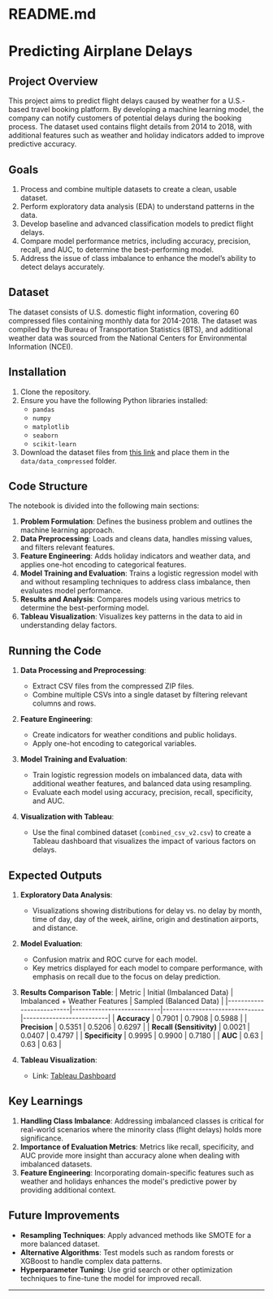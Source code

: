 # README.md

# Predicting Airplane Delays

## Project Overview

This project aims to predict flight delays caused by weather for a U.S.-based travel booking platform. By developing a machine learning model, the company can notify customers of potential delays during the booking process. The dataset used contains flight details from 2014 to 2018, with additional features such as weather and holiday indicators added to improve predictive accuracy.

## Goals

1. Process and combine multiple datasets to create a clean, usable dataset.
2. Perform exploratory data analysis (EDA) to understand patterns in the data.
3. Develop baseline and advanced classification models to predict flight delays.
4. Compare model performance metrics, including accuracy, precision, recall, and AUC, to determine the best-performing model.
5. Address the issue of class imbalance to enhance the model’s ability to detect delays accurately.

## Dataset

The dataset consists of U.S. domestic flight information, covering 60 compressed files containing monthly data for 2014-2018. The dataset was compiled by the Bureau of Transportation Statistics (BTS), and additional weather data was sourced from the National Centers for Environmental Information (NCEI).

## Installation

1. Clone the repository.
2. Ensure you have the following Python libraries installed:
   - `pandas`
   - `numpy`
   - `matplotlib`
   - `seaborn`
   - `scikit-learn`
3. Download the dataset files from [this link](https://ucstaff-my.sharepoint.com/:f:/g/personal/ibrahim_radwan_canberra_edu_au/Er0nVreXmihEmtMz5qC5kVIB81-ugSusExPYdcyQTglfLg?e=bNO312) and place them in the `data/data_compressed` folder.

## Code Structure

The notebook is divided into the following main sections:

1. **Problem Formulation**: Defines the business problem and outlines the machine learning approach.
2. **Data Preprocessing**: Loads and cleans data, handles missing values, and filters relevant features.
3. **Feature Engineering**: Adds holiday indicators and weather data, and applies one-hot encoding to categorical features.
4. **Model Training and Evaluation**: Trains a logistic regression model with and without resampling techniques to address class imbalance, then evaluates model performance.
5. **Results and Analysis**: Compares models using various metrics to determine the best-performing model.
6. **Tableau Visualization**: Visualizes key patterns in the data to aid in understanding delay factors.

## Running the Code

1. **Data Processing and Preprocessing**:
   - Extract CSV files from the compressed ZIP files.
   - Combine multiple CSVs into a single dataset by filtering relevant columns and rows.
   
2. **Feature Engineering**:
   - Create indicators for weather conditions and public holidays.
   - Apply one-hot encoding to categorical variables.

3. **Model Training and Evaluation**:
   - Train logistic regression models on imbalanced data, data with additional weather features, and balanced data using resampling.
   - Evaluate each model using accuracy, precision, recall, specificity, and AUC.

4. **Visualization with Tableau**:
   - Use the final combined dataset (`combined_csv_v2.csv`) to create a Tableau dashboard that visualizes the impact of various factors on delays.

## Expected Outputs

1. **Exploratory Data Analysis**:
   - Visualizations showing distributions for delay vs. no delay by month, time of day, day of the week, airline, origin and destination airports, and distance.
   
2. **Model Evaluation**:
   - Confusion matrix and ROC curve for each model.
   - Key metrics displayed for each model to compare performance, with emphasis on recall due to the focus on delay prediction.

3. **Results Comparison Table**:
   | Metric                   | Initial (Imbalanced Data) | Imbalanced + Weather Features | Sampled (Balanced Data) |
   |--------------------------|---------------------------|-------------------------------|--------------------------|
   | **Accuracy**             | 0.7901                    | 0.7908                        | 0.5988                   |
   | **Precision**            | 0.5351                    | 0.5206                        | 0.6297                   |
   | **Recall (Sensitivity)** | 0.0021                    | 0.0407                        | 0.4797                   |
   | **Specificity**          | 0.9995                    | 0.9900                        | 0.7180                   |
   | **AUC**                  | 0.63                      | 0.63                          | 0.63                     |

4. **Tableau Visualization**:
   - Link: [Tableau Dashboard](https://public.tableau.com/views/u3265713_Tableau_Dashboard/Dashboard1?:language=en-GB&publish=yes&:sid=&:redirect=auth&:display_count=n&:origin=viz_share_link)

## Key Learnings

1. **Handling Class Imbalance**: Addressing imbalanced classes is critical for real-world scenarios where the minority class (flight delays) holds more significance.
2. **Importance of Evaluation Metrics**: Metrics like recall, specificity, and AUC provide more insight than accuracy alone when dealing with imbalanced datasets.
3. **Feature Engineering**: Incorporating domain-specific features such as weather and holidays enhances the model's predictive power by providing additional context.

## Future Improvements

- **Resampling Techniques**: Apply advanced methods like SMOTE for a more balanced dataset.
- **Alternative Algorithms**: Test models such as random forests or XGBoost to handle complex data patterns.
- **Hyperparameter Tuning**: Use grid search or other optimization techniques to fine-tune the model for improved recall.

---

